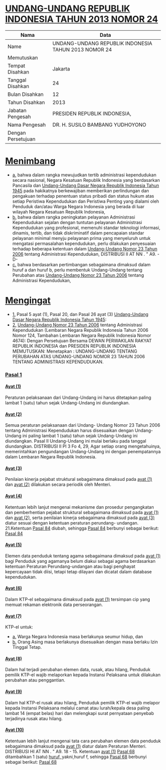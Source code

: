 # [UNDANG-UNDANG REPUBLIK INDONESIA TAHUN 2013 NOMOR 24](http://example.org/legal/document/uu/2013/24)

| Nama | Data |
| ------ | ----- |
|Name|UNDANG-UNDANG REPUBLIK INDONESIA TAHUN 2013 NOMOR 24|
|Memutuskan||
|Tempat Disahkan|Jakarta|
|Tanggal Disahkan|24|
|Bulan Disahkan|12|
|Tahun Disahkan|2013|
|Jabatan Pengesah|PRESIDEN REPUBLIK INDONESIA,|
|Nama Pengesah|DR. H. SUSILO BAMBANG YUDHOYONO|
|Dengan Persetujuan||
# [Menimbang](http://example.org/legal/document/uu/2013/24/menimbang)

* [a.](http://example.org/legal/document/uu/2013/24/menimbang/point/a) bahwa dalam rangka mewujudkan tertib administrasi kependudukan secara nasional, Negara Kesatuan Republik Indonesia yang berdasarkan Pancasila dan [Undang-Undang Dasar Negara Republik Indonesia Tahun 1945](http://example.org/legal/document/uu) pada hakikatnya berkewajiban memberikan perlindungan dan pengakuan terhadap penentuan status pribadi dan status hukum atas setiap Peristiwa Kependudukan dan Peristiwa Penting yang dialami oleh Penduduk dan/atau Warga Negara Indonesia yang berada di luar wilayah Negara Kesatuan Republik Indonesia,
* [b.](http://example.org/legal/document/uu/2013/24/menimbang/point/b) bahwa dalam rangka peningkatan pelayanan Administrasi Kependudukan sejalan dengan tuntutan pelayanan Administrasi Kependudukan yang profesional, memenuhi standar teknologi informasi, dinamis, tertib, dan tidak diskriminatif dalam pencapaian standar pelayanan minimal menyju pelayanan prima yang menyeluruh untuk mengatasi permasalahan kependudukan, perlu dilakukan penyesuaian terhadap beberapa ketentuan dalam [Undang-Undang Nomor 23 Tahun 2006](http://example.org/legal/document/uu/2006/23) tentang Administrasi Kependudukan, DISTRIBUSI II AT NN . " A9. -D-
* [c.](http://example.org/legal/document/uu/2013/24/menimbang/point/c) bahwa berdasarkan pertimbangan sebagaimana dimaksud dalam huruf a dan huruf b, perlu membentuk Undang-Undang tentang Perubahan atas [Undang-Undang Nomor 23 Tahun 2006](http://example.org/legal/document/uu/2006/23) tentang Administrasi Kependudukan,
# [Mengingat](http://example.org/legal/document/uu/2013/24/mengingat)

* [1.](http://example.org/legal/document/uu/2013/24/mengingat/point/0001) Pasal 5 ayat (1), Pasal 20, dan Pasal 26 ayat (3) [Undang-Undang Dasar Negara Republik Indonesia Tahun 1945](http://example.org/legal/document/uu):
* [2.](http://example.org/legal/document/uu/2013/24/mengingat/point/0002) [Undang-Undang Nomor 23 Tahun 2006](http://example.org/legal/document/uu/2006/23) tentang Administrasi Kependudukan (Lembaran Negara Republik Indonesia Tahun 2006 Nomor 124, Tambahan Lembaran Negara Republik Indonesia Nomor 4674): Dengan Persetujuan Bersama DEWAN PERWAKILAN RAKYAT REPUBLIK INDONESIA dan PRESIDEN REPUBLIK INDONESIA MEMUTUSKAN: Menetapkan : UNDANG-UNDANG TENTANG PERUBAHAN ATAS UNDANG-UNDANG NOMOR 23 TAHUN 2006 TENTANG ADMINISTRASI KEPENDUDUKAN.

### [Pasal 1](http://example.org/legal/document/uu/2013/24/pasal/0001)

#### [Ayat (1)](http://example.org/legal/document/uu/2013/24/pasal/0001/version/20131224/ayat/0001)
Peraturan pelaksanaan dari Undang-Undang ini harus ditetapkan paling lambat 1 (satu) tahun sejak Undang-Undang ini diundangkan.

#### [Ayat (2)](http://example.org/legal/document/uu/2013/24/pasal/0001/version/20131224/ayat/0002)
Semua peraturan pelaksanaan dari Undang- Undang Nomor 23 Tahun 2006 tentang Administrasi Kependudukan harus disesuaikan dengan Undang-Undang ini paling lambat 1 (satu) tahun sejak Undang-Undang ini diundangkan. Pasal II Undang-Undang ini mulai berlaku pada tanggal diundangkan. DISTRIBUSI II PI 3 Fo 4, 29, Agar setiap orang mengetahuinya, memerintahkan pengundangan Undang-Undang ini dengan penempatannya dalam Lembaran Negara Republik Indonesia.

#### [Ayat (3)](http://example.org/legal/document/uu/2013/24/pasal/0001/version/20131224/ayat/0003)
Penilaian kinerja pejabat struktural sebagaimana dimaksud pada [ayat (1)](http://example.org/legal/document/uu/2013/24/pasal/0001/version/20131224/ayat/0001) dan [ayat (2)](http://example.org/legal/document/uu/2013/24/pasal/0001/version/20131224/ayat/0002) dilakukan secara periodik oleh Menteri.

#### [Ayat (4)](http://example.org/legal/document/uu/2013/24/pasal/0001/version/20131224/ayat/0004)
Ketentuan lebih lanjut mengenai mekanisme dan prosedur pengangkatan dan pemberhentian pejabat struktural sebagaimana dimaksud pada [ayat (1)](http://example.org/legal/document/uu/2013/24/pasal/0001/version/20131224/ayat/0001) dan [ayat (2)](http://example.org/legal/document/uu/2013/24/pasal/0001/version/20131224/ayat/0002), serta penilaian kinerja sebagaimana dimaksud pada [ayat (3)](http://example.org/legal/document/uu/2013/24/pasal/0001/version/20131224/ayat/0003) diatur sesuai dengan ketentuan peraturan perundang- undangan. 21.Ketentuan [Pasal 84](http://example.org/legal/document/uu/2013/24/pasal/0084) diubah, sehingga [Pasal 84](http://example.org/legal/document/uu/2013/24/pasal/0084) berbunyi sebagai berikut: [Pasal 84](http://example.org/legal/document/uu/2013/24/pasal/0084)

#### [Ayat (5)](http://example.org/legal/document/uu/2013/24/pasal/0001/version/20131224/ayat/0005)
Elemen data penduduk tentang agama sebagaimana dimaksud pada [ayat (1)](http://example.org/legal/document/uu/2013/24/pasal/0001/version/20131224/ayat/0001) bagi Penduduk yang agamanya belum diakui sebagai agama berdasarkan ketentuan Peraturan Perundang-undangan atau bagi penghayat kepercayaan tidak diisi, tetapi tetap dilayani dan dicatat dalam database kependudukan.

#### [Ayat (6)](http://example.org/legal/document/uu/2013/24/pasal/0001/version/20131224/ayat/0006)
Dalam KTP-el sebagaimana dimaksud pada [ayat (1)](http://example.org/legal/document/uu/2013/24/pasal/0001/version/20131224/ayat/0001) tersimpan cip yang memuat rekaman elektronik data perseorangan.

#### [Ayat (7)](http://example.org/legal/document/uu/2013/24/pasal/0001/version/20131224/ayat/0007)
KTP-el untuk:
* [a.](http://example.org/legal/document/uu/2013/24/pasal/0001/version/20131224/ayat/0007/point/a) Warga Negara Indonesia masa berlakunya seumur hidup, dan
* [b.](http://example.org/legal/document/uu/2013/24/pasal/0001/version/20131224/ayat/0007/point/b) Orang Asing masa berlakunya disesuaikan dengan masa berlaku Izin Tinggal Tetap.

#### [Ayat (8)](http://example.org/legal/document/uu/2013/24/pasal/0001/version/20131224/ayat/0008)
Dalam hal terjadi perubahan elemen data, rusak, atau hilang, Penduduk pemilik KTP-el wajib melaporkan kepada Instansi Pelaksana untuk dilakukan perubahan atau penggantian.

#### [Ayat (9)](http://example.org/legal/document/uu/2013/24/pasal/0001/version/20131224/ayat/0009)
Dalam hal KTP-el rusak atau hilang, Penduduk pemilik KTP-el wajib melapor kepada Instansi Pelaksana melalui camat atau lurah/kepala desa paling lambat 14 (empat belas) hari dan melengkapi surat pernyataan penyebab terjadinya rusak atau hilang.

#### [Ayat (10)](http://example.org/legal/document/uu/2013/24/pasal/0001/version/20131224/ayat/0010)
Ketentuan lebih lanjut mengenai tata cara perubahan elemen data penduduk sebagaimana dimaksud pada [ayat (1)](http://example.org/legal/document/uu/2013/24/pasal/0001/version/20131224/ayat/0001) diatur dalam Peraturan Menteri. DISTRIBUSI HI AT NN . " A9. 18 - 15. Ketentuan [ayat (1)](http://example.org/legal/document/uu/2013/24/pasal/0001/version/20131224/ayat/0001) [Pasal 68](http://example.org/legal/document/uu/2013/24/pasal/0068) ditambahkan 1 (satu) [huruf, ](http://example.org/legal/document/uu/2013/24/pasal/0001/version/20131224/point/yakni)yakni[ ](http://example.org/legal/document/uu/2013/24/pasal/0001/version/20131224/point/f)huruf f, sehingga [Pasal 68](http://example.org/legal/document/uu/2013/24/pasal/0068) berbunyi sebagai berikut: [Pasal 68](http://example.org/legal/document/uu/2013/24/pasal/0068)
